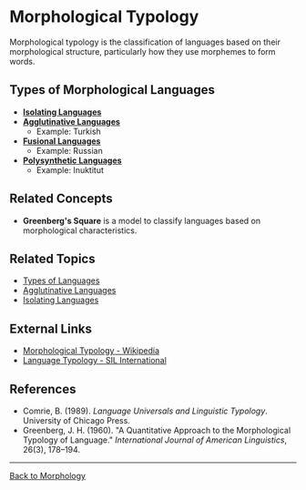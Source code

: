 # Morphological Typology

Morphological typology is the classification of languages based on their morphological structure, particularly how they use morphemes to form words.

## Types of Morphological Languages

- **[Isolating Languages](../../../../Language/Types/Core/Isolating.md)**
- **[Agglutinative Languages](../../../../Language/Types/Core/Agglutinative.md)**
  - Example: Turkish
- **[Fusional Languages](../../../../Language/Types/Core/Fusional.md)**
  - Example: Russian
- **[Polysynthetic Languages](../../../../Language/Types/Core/Polysynthetic.md)**
  - Example: Inuktitut

## Related Concepts

- **Greenberg's Square** is a model to classify languages based on morphological characteristics.

## Related Topics

- [Types of Languages](../../Types/README.md)
- [Agglutinative Languages](../../Types/Agglutinative-Languages.md)
- [Isolating Languages](../../Types/Isolating-Languages.md)

## External Links

- [Morphological Typology - Wikipedia](https://en.wikipedia.org/wiki/Morphological_typology)
- [Language Typology - SIL International](https://glossary.sil.org/term/language-typology)

## References

- Comrie, B. (1989). *Language Universals and Linguistic Typology*. University of Chicago Press.
- Greenberg, J. H. (1960). "A Quantitative Approach to the Morphological Typology of Language." *International Journal of American Linguistics*, 26(3), 178–194.

---

[Back to Morphology](../README.md)
